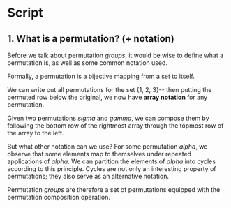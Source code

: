 # Script

## 1. What is a permutation? (+ notation)

Before we talk about permutation *groups*, it would be wise to define what a permutation is, as well as some common notation used.

Formally, a permutation is a bijective mapping from a set to itself.

We can write out all permutations for the set {1, 2, 3}-- then putting the permuted row below the original, we now have **array notation** for any permutation.

Given two permutations *sigma* and *gamma*, we can compose them by following the bottom row of the rightmost array through the topmost row of the array to the left.

But what other notation can we use? For some permutation *alpha*, we observe that some elements map to themselves under repeated applications of *alpha*. We can partition the elements of *alpha* into cycles according to this principle. Cycles are not only an interesting property of permutations; they also serve as an alternative notation.

Permutation *groups* are therefore a set of permutations equipped with the permutation composition operation.